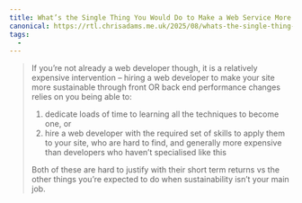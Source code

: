 ```yaml
---
title: What’s the Single Thing You Would Do to Make a Web Service More Sustainable These Days
canonical: https://rtl.chrisadams.me.uk/2025/08/whats-the-single-thing-you-would-do-to-make-a-web-service-more-sustainable-these-days/
tags:
  -
---
```


> If you’re not already a web developer though, it is a relatively expensive intervention – hiring a web developer to make your site more sustainable through front OR back end performance changes relies on you being able to:
>
> 1.  dedicate loads of time to learning all the techniques to become one, or
> 2.  hire a web developer with the required set of skills to apply them to your site, who are hard to find, and generally more expensive than developers who haven’t specialised like this
>
> Both of these are hard to justify with their short term returns vs the other things you’re expected to do when sustainability isn’t your main job.
